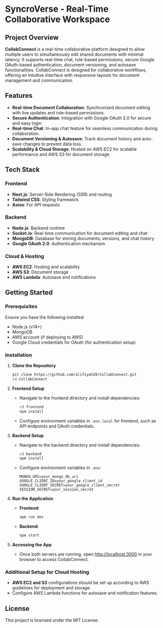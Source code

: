 # SyncroVerse - Real-Time Collaborative Workspace

## Project Overview
**CollabConnect** is a real-time collaborative platform designed to allow multiple users to simultaneously edit shared documents with minimal latency. It supports real-time chat, role-based permissions, secure Google OAuth-based authentication, document versioning, and autosave functionalities. CollabConnect is designed for collaborative workflows, offering an intuitive interface with responsive layouts for document management and communication.

## Features
- **Real-time Document Collaboration**: Synchronized document editing with live updates and role-based permissions.
- **Secure Authentication**: Integration with Google OAuth 2.0 for secure and easy login.
- **Real-time Chat**: In-app chat feature for seamless communication during collaboration.
- **Document Versioning & Autosave**: Track document history and auto-save changes to prevent data loss.
- **Scalability & Cloud Storage**: Hosted on AWS EC2 for scalable performance and AWS S3 for document storage.

## Tech Stack
### Frontend
- **Next.js**: Server-Side Rendering (SSR) and routing
- **Tailwind CSS**: Styling framework
- **Axios**: For API requests

### Backend
- **Node.js**: Backend runtime
- **Socket.io**: Real-time communication for document editing and chat
- **MongoDB**: Database for storing documents, versions, and chat history
- **Google OAuth 2.0**: Authentication mechanism

### Cloud & Hosting
- **AWS EC2**: Hosting and scalability
- **AWS S3**: Document storage
- **AWS Lambda**: Autosave and notifications

## Getting Started

### Prerequisites
Ensure you have the following installed:
- Node.js (v14+)
- MongoDB
- AWS account (if deploying to AWS)
- Google Cloud credentials for OAuth (for authentication setup)

### Installation
1. **Clone the Repository**
   ```bash
   git clone https://github.com/alifiyah29/CollabConnect.git
   cd CollabConnect
   ```

2. **Frontend Setup**
   - Navigate to the frontend directory and install dependencies:
     ```bash
     cd frontend
     npm install
     ```
   - Configure environment variables in `.env.local` for frontend, such as API endpoints and OAuth credentials.

3. **Backend Setup**
   - Navigate to the backend directory and install dependencies:
     ```bash
     cd backend
     npm install
     ```
   - Configure environment variables in `.env`:
     ```
     MONGO_URI=your_mongo_db_uri
     GOOGLE_CLIENT_ID=your_google_client_id
     GOOGLE_CLIENT_SECRET=your_google_client_secret
     SESSION_SECRET=your_session_secret
     ```

4. **Run the Application**
   - **Frontend**:
     ```bash
     npm run dev
     ```
   - **Backend**:
     ```bash
     npm start
     ```

5. **Accessing the App**
   - Once both servers are running, open [http://localhost:3000](http://localhost:3000) in your browser to access CollabConnect.

### Additional Setup for Cloud Hosting
- **AWS EC2 and S3** configurations should be set up according to AWS guidelines for deployment and storage.
- Configure AWS Lambda functions for autosave and notification features.

## License
This project is licensed under the MIT License.
